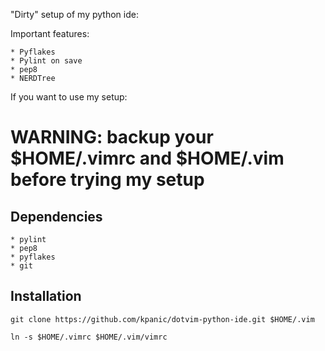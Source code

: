 "Dirty" setup of my python ide:

Important features:

    * Pyflakes
    * Pylint on save
    * pep8
    * NERDTree

If you want to use my setup:

# WARNING: backup your $HOME/.vimrc and $HOME/.vim before trying my setup

## Dependencies

    * pylint
    * pep8
    * pyflakes
    * git

## Installation

    git clone https://github.com/kpanic/dotvim-python-ide.git $HOME/.vim

    ln -s $HOME/.vimrc $HOME/.vim/vimrc
